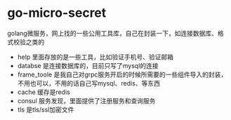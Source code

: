 # go-micro-secret
golang微服务，网上找的一些公用工具库，自己在封装一下，如连接数据库、格式校验之类的



- help   里面存放的是一些工具，比如验证手机号、验证邮箱
- databse 是连接数据库的，目前只写了mysql的连接
- frame_toole 是我自己对grpc服务开启的时候所需要的一些组件导入的封装，不用也可以，不用的话自己写mysql、redis、等东西
- cache 缓存是redis
- consul 服务发现，里面提供了注册服务和查询服务
- tls 是tls/ssl加密文件